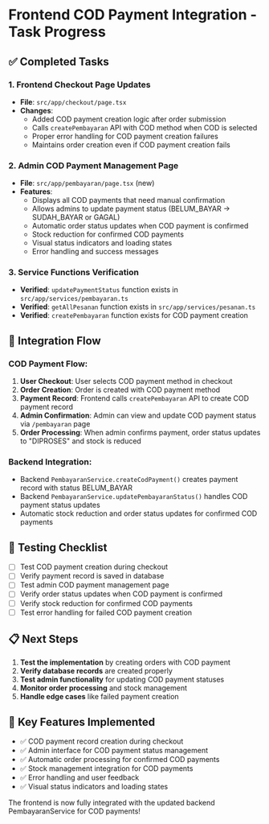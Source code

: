 # Frontend COD Payment Integration - Task Progress

## ✅ Completed Tasks

### 1. Frontend Checkout Page Updates
- **File**: `src/app/checkout/page.tsx`
- **Changes**:
  - Added COD payment creation logic after order submission
  - Calls `createPembayaran` API with COD method when COD is selected
  - Proper error handling for COD payment creation failures
  - Maintains order creation even if COD payment creation fails

### 2. Admin COD Payment Management Page
- **File**: `src/app/pembayaran/page.tsx` (new)
- **Features**:
  - Displays all COD payments that need manual confirmation
  - Allows admins to update payment status (BELUM_BAYAR → SUDAH_BAYAR or GAGAL)
  - Automatic order status updates when COD payment is confirmed
  - Stock reduction for confirmed COD payments
  - Visual status indicators and loading states
  - Error handling and success messages

### 3. Service Functions Verification
- **Verified**: `updatePaymentStatus` function exists in `src/app/services/pembayaran.ts`
- **Verified**: `getAllPesanan` function exists in `src/app/services/pesanan.ts`
- **Verified**: `createPembayaran` function exists for COD payment creation

## 🔄 Integration Flow

### COD Payment Flow:
1. **User Checkout**: User selects COD payment method in checkout
2. **Order Creation**: Order is created with COD payment method
3. **Payment Record**: Frontend calls `createPembayaran` API to create COD payment record
4. **Admin Confirmation**: Admin can view and update COD payment status via `/pembayaran` page
5. **Order Processing**: When admin confirms payment, order status updates to "DIPROSES" and stock is reduced

### Backend Integration:
- Backend `PembayaranService.createCodPayment()` creates payment record with status BELUM_BAYAR
- Backend `PembayaranService.updatePembayaranStatus()` handles COD payment status updates
- Automatic stock reduction and order status updates for confirmed COD payments

## 🧪 Testing Checklist

- [ ] Test COD payment creation during checkout
- [ ] Verify payment record is saved in database
- [ ] Test admin COD payment management page
- [ ] Verify order status updates when COD payment is confirmed
- [ ] Verify stock reduction for confirmed COD payments
- [ ] Test error handling for failed COD payment creation

## 📋 Next Steps

1. **Test the implementation** by creating orders with COD payment
2. **Verify database records** are created properly
3. **Test admin functionality** for updating COD payment statuses
4. **Monitor order processing** and stock management
5. **Handle edge cases** like failed payment creation

## 🎯 Key Features Implemented

- ✅ COD payment record creation during checkout
- ✅ Admin interface for COD payment status management
- ✅ Automatic order processing for confirmed COD payments
- ✅ Stock management integration for COD payments
- ✅ Error handling and user feedback
- ✅ Visual status indicators and loading states

The frontend is now fully integrated with the updated backend PembayaranService for COD payments!
